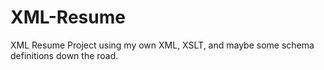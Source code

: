 # XML-Resume
XML Resume Project using my own XML, XSLT, and maybe some schema definitions down the road.
